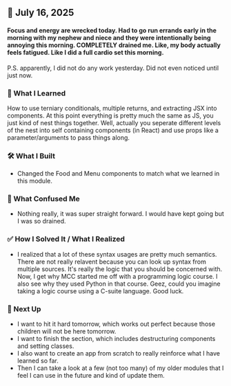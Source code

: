 ## 📅 July 16, 2025

#### Focus and energy are wrecked today. Had to go run errands early in the morning with my nephew and niece and they were intentionally being annoying this morning. COMPLETELY drained me. Like, my body actually feels fatigued. Like I did a full cardio set this morning.
P.S. apparently, I did not do any work yesterday. Did not even noticed until just now.

### 🧠 What I Learned
How to use terniary conditionals, multiple returns, and extracting JSX into components. At this point everything is 
pretty much the same as JS, you just kind of nest things together. Well, actually you seperate different levels of 
the nest into self containing components (in React) and use props like a parameter/arguments to pass things along.

### 🛠️ What I Built
- Changed the Food and Menu components to match what we learned in this module.

### 🧨 What Confused Me
- Nothing really, it was super straight forward. I would have kept going but I was so drained.

### ✅ How I Solved It / What I Realized
- I realized that a lot of these syntax usages are pretty much semantics. There are not really relavent because you can
look up syntax from multiple sources. It's really the logic that you should be concerned with. Now, I get why MCC started
me off with a programming logic course. I also see why they used Python in that course. Geez, could you imagine taking
a logic course using a C-suite language. Good luck.

### 📌 Next Up
- I want to hit it hard tomorrow, which works out perfect because those children will not be here tomorrow.
- I want to finish the section, which includes destructuring components and setting classes.
- I also want to create an app from scratch to really reinforce what I have learned so far.
- Then I can take a look at a few (not too many) of my older modules that I feel I can use in the future and kind of update them.
